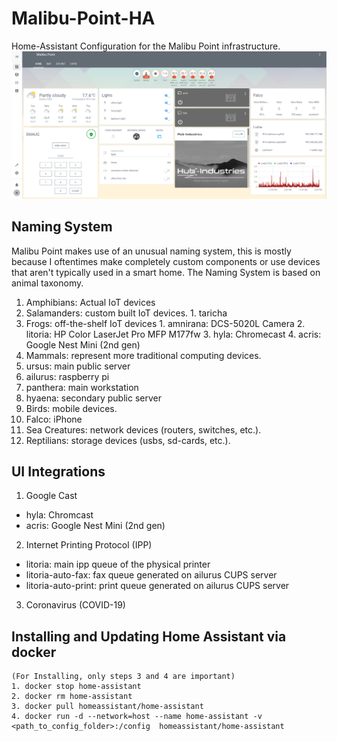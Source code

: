 # Malibu-Point-HA
Home-Assistant Configuration for the Malibu Point infrastructure.
![Image of Malibu Point](https://github.com/FrostTusk/Malibu-Point-HA/blob/master/Malibu-Point.png)

## Naming System
Malibu Point makes use of an unusual naming system, this is mostly because I oftentimes make completely custom components or use devices that aren't typically used in a smart home.
The Naming System is based on animal taxonomy.

1. Amphibians: Actual IoT devices
  1. Salamanders: custom built IoT devices.
    1. taricha
  2. Frogs: off-the-shelf IoT devices
    1. amnirana: DCS-5020L Camera
    2. litoria: HP Color LaserJet Pro MFP M177fw
    3. hyla: Chromecast
    4. acris: Google Nest Mini (2nd gen)
2. Mammals: represent more traditional computing devices.
  1. ursus: main public server
  2. ailurus: raspberry pi
  3. panthera: main workstation
  4. hyaena: secondary public server
3. Birds: mobile devices.
  1. Falco: iPhone
4. Sea Creatures: network devices (routers, switches, etc.).
5. Reptilians: storage devices (usbs, sd-cards, etc.).


## UI Integrations
1. Google Cast
  * hyla: Chromcast
  * acris: Google Nest Mini (2nd gen)
2. Internet Printing Protocol (IPP)
  * litoria: main ipp queue of the physical printer
  * litoria-auto-fax: fax queue generated on ailurus CUPS server
  * litoria-auto-print: print queue generated on ailurus CUPS server
3. Coronavirus (COVID-19)

## Installing and Updating Home Assistant via docker
```
(For Installing, only steps 3 and 4 are important)
1. docker stop home-assistant
2. docker rm home-assistant
3. docker pull homeassistant/home-assistant
4. docker run -d --network=host --name home-assistant -v <path_to_config_folder>:/config  homeassistant/home-assistant
```
